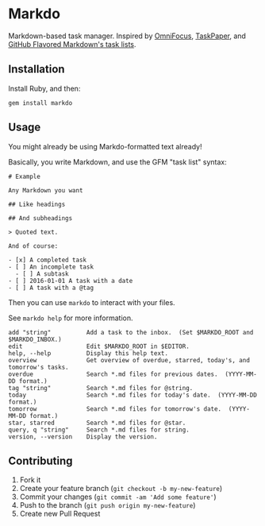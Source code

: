 # Markdo

Markdown-based task manager.  Inspired by [OmniFocus][omnifocus], [TaskPaper][taskpaper], and [GitHub Flavored Markdown's task lists][gfm-task-lists].

  [gfm-task-lists]: https://github.com/blog/1375-task-lists-in-gfm-issues-pulls-comments
  [omnifocus]: https://www.omnigroup.com/omnifocus/
  [taskpaper]: http://www.hogbaysoftware.com/products/taskpaper

## Installation

Install Ruby, and then:

    gem install markdo

## Usage

You might already be using Markdo-formatted text already!

Basically, you write Markdown, and use the GFM "task list" syntax:

```
# Example

Any Markdown you want

## Like headings

## And subheadings

> Quoted text.

And of course:

- [x] A completed task
- [ ] An incomplete task
  - [ ] A subtask
- [ ] 2016-01-01 A task with a date
- [ ] A task with a @tag
```

Then you can use `markdo` to interact with your files.

See `markdo help` for more information.

    add "string"          Add a task to the inbox.  (Set $MARKDO_ROOT and $MARKDO_INBOX.)
    edit                  Edit $MARKDO_ROOT in $EDITOR.
    help, --help          Display this help text.
    overview              Get overview of overdue, starred, today's, and tomorrow's tasks.
    overdue               Search *.md files for previous dates.  (YYYY-MM-DD format.)
    tag "string"          Search *.md files for @string.
    today                 Search *.md files for today's date.  (YYYY-MM-DD format.)
    tomorrow              Search *.md files for tomorrow's date.  (YYYY-MM-DD format.)
    star, starred         Search *.md files for @star.
    query, q "string"     Search *.md files for string.
    version, --version    Display the version.

## Contributing

1. Fork it
2. Create your feature branch (`git checkout -b my-new-feature`)
3. Commit your changes (`git commit -am 'Add some feature'`)
4. Push to the branch (`git push origin my-new-feature`)
5. Create new Pull Request
